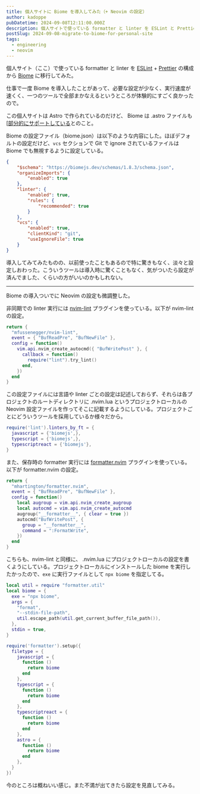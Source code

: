 ```yaml
---
title: 個人サイトに Biome を導入してみた（+ Neovim の設定）
author: kadoppe
pubDatetime: 2024-09-08T12:11:00.000Z
description: 個人サイトで使っている formatter と linter を ESLint と Prettier の構成から Biome に移行してみました。
postSlug: 2024-09-08-migrate-to-biome-for-personal-site
tags:
  - engineering
  - neovim
---
```


個人サイト（ここ）で使っている formatter と linter を [ESLint](https://eslint.org/) + [Prettier](https://prettier.io/) の構成から [Biome](https://biomejs.dev/) に移行してみた。


仕事で一度 Biome を導入したことがあって、必要な設定が少なく、実行速度が速くく、一つのツールで全部まかなえるというところが体験的にすごく良かったので。

この個人サイトは Astro で作られているのだけど、 Biome は .astro ファイルも[[部分的にサポートしている](https://biomejs.dev/internals/language-support/#html-super-languages-support)とのこと。

Biome の設定ファイル（biome.json）は以下のような内容にした。ほぼデフォルトの設定だけど、`vcs` セクションで Git で ignore されているファイルは Biome でも無視するように設定している。


```json
{
	"$schema": "https://biomejs.dev/schemas/1.8.3/schema.json",
	"organizeImports": {
		"enabled": true
	},
	"linter": {
		"enabled": true,
		"rules": {
			"recommended": true
		}
	},
	"vcs": {
		"enabled": true,
		"clientKind": "git",
		"useIgnoreFile": true
	}
}
```

導入してみてみたものの、以前使ったこともあるので特に驚きもなく、淡々と設定しおわった。こういうツールは導入時に驚くこともなく、気がついたら設定が済んでました、くらいの方がいいのかもしれない。

---

Biome の導入ついでに Neovim の設定も微調整した。

非同期での linter 実行には [nvim-lint](https://github.com/mfussenegger/nvim-lint) プラグインを使っている。以下が nvim-lintの設定。

```lua
return {
  "mfussenegger/nvim-lint",
  event = { "BufReadPre", "BufNewFile" },
  config = function()
    vim.api.nvim_create_autocmd({ "BufWritePost" }, {
      callback = function()
        require("lint").try_lint()
      end,
    })
  end
}
```

この設定ファイルには言語や linter ごとの設定は記述しておらず、それらは各プロジェクトのルートディレクトリに .nvim.lua というプロジェクトローカルの Neovim 設定ファイルを作ってそこに記載するようにしている。プロジェクトごとにどういうツールを採用しているか様々だから。

```lua
require('lint').linters_by_ft = {
  javascript = {'biomejs',},
  typescript = {'biomejs',},
  typescriptreact = {'biomejs'},
}
```

また、保存時の formatter 実行には [formatter.nvim](https://github.com/mhartington/formatter.nvim) プラグインを使っている。以下が formatter.nvim の設定。

```lua
return {
  "mhartington/formatter.nvim",
  event = { "BufReadPre", "BufNewFile" },
  config = function()
    local augroup = vim.api.nvim_create_augroup
    local autocmd = vim.api.nvim_create_autocmd
    augroup("__formatter__", { clear = true })
    autocmd("BufWritePost", {
      group = "__formatter__",
      command = ":FormatWrite",
    })
  end
}
```

こちらも、nvim-lint と同様に、 .nvim.lua にプロジェクトローカルの設定を書くようにしている。プロジェクトローカルにインストールした biome を実行したかったので、`exe` に実行ファイルとして `npx biome` を指定してる。

```lua
local util = require "formatter.util"
local biome = {
  exe = "npx biome",
  args = {
    "format",
    "--stdin-file-path",
    util.escape_path(util.get_current_buffer_file_path()),
  },
  stdin = true,
}

require('formatter').setup({
  filetype = {
    javascript = {
      function ()
        return biome
      end
    },
    typescript = {
      function ()
        return biome
      end
    },
    typescriptreact = {
      function ()
        return biome
      end
    },
    astro = {
      function ()
        return biome
      end
    },
  }
})
```

今のところは概ねいい感じ。また不満が出てきたら設定を見直してみる。
